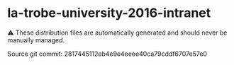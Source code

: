 # la-trobe-university-2016-intranet

:warning: These distribution files are automatically generated and should never be manually managed.

Source git commit: 2817445112eb4e9e4eeee40ca79cddf6707e57e0
